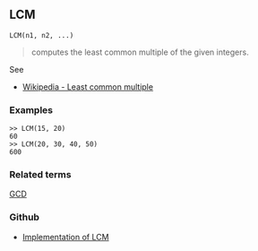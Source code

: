 ## LCM

```
LCM(n1, n2, ...)
```

> computes the least common multiple of the given integers.

See
* [Wikipedia - Least common multiple](https://en.wikipedia.org/wiki/Least_common_multiple) 

### Examples

```
>> LCM(15, 20)
60
>> LCM(20, 30, 40, 50)
600
```

### Related terms 
[GCD](GCD.md)

### Github

* [Implementation of LCM](https://github.com/axkr/symja_android_library/blob/master/symja_android_library/matheclipse-core/src/main/java/org/matheclipse/core/builtin/Arithmetic.java#L2390) 
